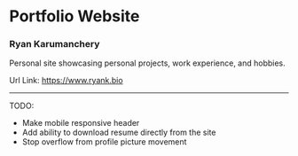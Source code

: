# Portfolio Website

### Ryan Karumanchery

Personal site showcasing personal projects, work experience, and hobbies.

Url Link: https://www.ryank.bio


_____
TODO:

- Make mobile responsive header
- Add ability to download resume directly from the site
- Stop overflow from profile picture movement
